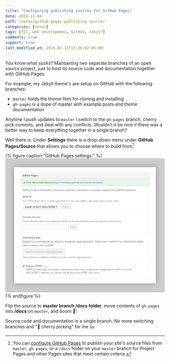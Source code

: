 ```yaml
---
title: "Configuring publishing sources for GitHub Pages"
date: 2016-11-04
path: /notes/github-pages-publishing-source/
categories: [notes]
tags: [TIL, web development, GitHub, Jekyll]
comments: true
support: true
last_modified_at: 2019-02-15T15:56:02-05:00
---
```


You know what sucks? Maintaining two separate branches of an open source project, just to host its source code and documentation together with GitHub Pages.

For example, my Jekyll theme's are setup on GitHub with the following branches:

- `master` holds the theme files for cloning and installing
- `gh-pages` is a dupe of master with example posts and theme documentation

Anytime I push updates to `master` I switch to the `gh-pages` branch, cherry pick commits, and deal with any conflicts. Wouldn't it be nice if there was a better way to keep everything together in a single branch?

Well there is. Under **Settings** there is a drop-down menu under **GitHub Pages/Source** that allows you to choose where to build from[^sources].

[^sources]: You can [configure GitHub Pages](https://help.github.com/articles/configuring-a-publishing-source-for-github-pages/) to publish your site's source files from `master`, `gh-pages`, or a `/docs` folder on your `master` branch for Project Pages and other Pages sites that meet certain criteria.

{% figure caption:"GitHub Pages settings." %}
![GitHub Pages Sources](../../images/github-pages-options.jpg)
{% endfigure %}

Flip the source to **master branch /docs folder**, move contents of `gh-pages` into **/docs** on `master`, and boom :tada:!

Source code and documentation in a single branch. No more switching branches and ":cherries: cherry picking" for me :thumbsup:.

